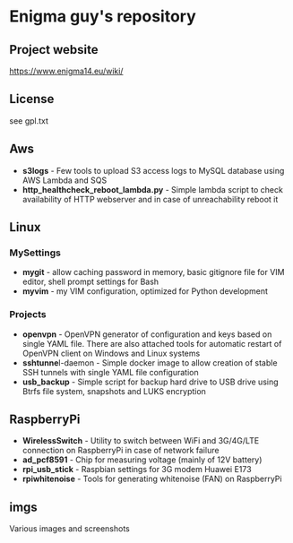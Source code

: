 # Enigma guy's repository

## Project website
https://www.enigma14.eu/wiki/

## License
see gpl.txt

## Aws
- **s3logs** - Few tools to upload S3 access logs to MySQL database using AWS Lambda and SQS
- **http_healthcheck_reboot_lambda.py** - Simple lambda script to check availability of HTTP webserver and in case of unreachability reboot it

## Linux
### MySettings
- **mygit** - allow caching password in memory, basic gitignore file for VIM editor, shell prompt settings for Bash
- **myvim** - my VIM configuration, optimized for Python development

### Projects
- **openvpn** - OpenVPN generator of configuration and keys based on single YAML file. There are also attached tools for automatic restart of OpenVPN client on Windows and Linux systems
- **sshtunne**l-daemon - Simple docker image to allow creation of stable SSH tunnels with single YAML file configuration
- **usb_backup** - Simple script for backup hard drive to USB drive using Btrfs file system, snapshots and LUKS encryption

## RaspberryPi
- **WirelessSwitch** - Utility to switch between WiFi and 3G/4G/LTE connection on RaspberryPi in case of network failure
- **ad_pcf8591** - Chip for measuring voltage (mainly of 12V battery)
- **rpi_usb_stick** - Raspbian settings for 3G modem Huawei E173
- **rpiwhitenoise** - Tools for generating whitenoise (FAN) on RaspberryPi

## imgs
Various images and screenshots 
